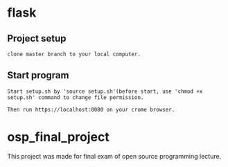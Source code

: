 # flask


## Project setup
```
clone master branch to your local computer.
```

## Start program
```
Start setup.sh by 'source setup.sh'(before start, use 'chmod +x setup.sh' command to change file permission.

Then run https://localhost:8080 on your crome browser.
```

# osp_final_project

This project was made for final exam of open source programming lecture.



